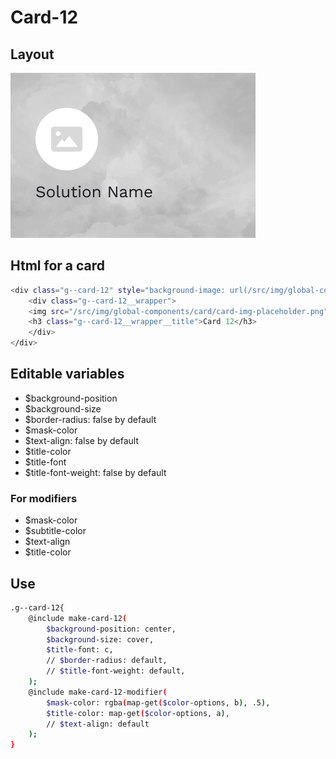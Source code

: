 # Card-12

## Layout

![alt text][card-12]

[card-12]: /src/img/global-components/card/card-12.png

## Html for a card

```sh
<div class="g--card-12" style="background-image: url(/src/img/global-components/card/card-bg-placeholder.jpg);">
    <div class="g--card-12__wrapper">
    <img src="/src/img/global-components/card/card-img-placeholder.png" alt="" class="g--card-12__wrapper__media g--lazy-01">
    <h3 class="g--card-12__wrapper__title">Card 12</h3>
    </div>
</div>
```

## Editable variables

- $background-position
- $background-size
- $border-radius: false by default
- $mask-color
- $text-align: false by default
- $title-color
- $title-font
- $title-font-weight: false by default

### For modifiers

- $mask-color
- $subtitle-color
- $text-align
- $title-color

## Use

```sh
.g--card-12{
    @include make-card-12(
        $background-position: center,
        $background-size: cover,
        $title-font: c,
        // $border-radius: default,
        // $title-font-weight: default,
    );
    @include make-card-12-modifier(
        $mask-color: rgba(map-get($color-options, b), .5),
        $title-color: map-get($color-options, a),
        // $text-align: default
    );
}
```
